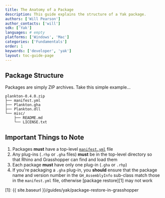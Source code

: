```yaml
---
title: The Anatomy of a Package
description: This guide explains the structure of a Yak package.
authors: ['Will Pearson']
author_contacts: ['will']
sdk: ['Yak']
languages: # empty
platforms: ['Windows', 'Mac']
categories: ['Fundamentals']
order: 1
keywords: ['developer', 'yak']
layout: toc-guide-page
---
```


## Package Structure

Packages are simply ZIP archives. Take this simple example...

```
plankton-0.4.0.zip
├── manifest.yml
├── Plankton.gha
├── Plankton.dll
└── misc/
    ├── README.md
    └── LICENSE.txt
```

## Important Things to Note

1. Packages **must** have a top-level [`manifest.yml`](manifest.md) file
2. Any plug-ins (`.rhp` or `.gha` files) **must** be in the top-level directory
   so that Rhino and Grasshopper can find and load them
2. Each package **must** have only one plug-in (`.gha` or `.rhp`)
4. If you're packaging a `.gha` plug-in, you **should** ensure that the package
   name and version number in the `GH_AssemblyInfo` sub-class match those in the
   `manifest.yml` file, otherwise [package restore][1] may not work

[1]: {{ site.baseurl }}/guides/yak/package-restore-in-grasshopper
